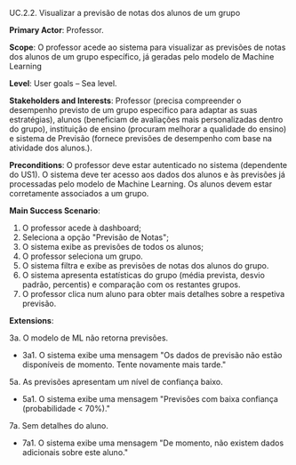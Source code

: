 UC.2.2. Visualizar a previsão de notas dos alunos de um grupo

**Primary Actor**: Professor.

**Scope**: O professor acede ao sistema para visualizar as previsões de notas dos alunos de um grupo específico, já geradas pelo modelo de Machine Learning

**Level**: User goals – Sea level.

**Stakeholders and Interests**: Professor (precisa compreender o desempenho previsto de um grupo especifico para adaptar as suas estratégias), alunos (beneficiam de avaliações  mais personalizadas dentro do grupo), instituição de ensino (procuram melhorar a qualidade do ensino) e sistema de Previsão (fornece previsões de desempenho com base na atividade dos alunos.).

**Preconditions**: O professor deve estar autenticado no sistema (dependente do US1). O sistema deve ter acesso aos dados dos alunos e às previsões já processadas pelo modelo de Machine Learning. Os alunos devem estar corretamente associados a um grupo.

**Main Success Scenario**:  
1. O professor acede à dashboard;
2. Seleciona a opção "Previsão de Notas";
3. O sistema exibe as previsões de todos os alunos;
4. O professor seleciona um grupo.
5. O sistema filtra e exibe as previsões de notas dos alunos do grupo.
6. O sistema apresenta estatísticas do grupo (média prevista, desvio padrão, percentis) e comparação com os restantes grupos.
7. O professor clica num aluno para obter mais detalhes sobre a respetiva previsão.

**Extensions**:

3a. O modelo de ML não retorna previsões.
- 3a1. O sistema exibe uma mensagem "Os dados de previsão não estão disponíveis de momento. Tente novamente mais tarde."

5a. As previsões apresentam um nível de confiança baixo.
- 5a1. O sistema exibe uma mensagem "Previsões com baixa confiança (probabilidade < 70%)."

7a. Sem detalhes do aluno.
- 7a1. O sistema exibe uma mensagem "De momento, não existem dados adicionais sobre este aluno."